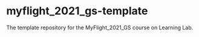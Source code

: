 # myflight_2021_gs-template
The template repository for the MyFlight_2021_GS course on Learning Lab.
